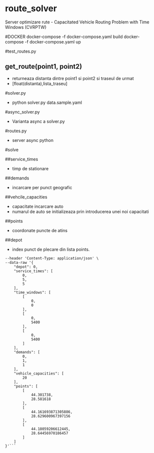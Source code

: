 # route_solver
 Server optimizare rute - Capacitated Vehicle Routing Problem with Time Windows (CVRPTW)

#DOCKER
docker-compose -f docker-compose.yaml build
docker-compose -f docker-compose.yaml up

#test_routes.py
## get_route(point1, point2)
- returneaza distanta dintre point1 si point2 si traseul de urmat
- [float(distanta),lista_traseu]

#solver.py
- python solver.py data.sample.yaml

#async_solver.py
- Varianta async a solver.py

#routes.py
- server async python

#solve

##service_times
- timp de stationare

##demands
- incarcare per punct geografic

##vehcile_capacities
- capacitate incarcare auto
- numarul de auto se initializeaza prin introducerea unei noi capacitati

##points
- coordonate puncte de atins

##depot
- index punct de plecare din lista points. 

```curl --silent --location --request POST 'http://192.168.236.211:8001/solve' \
--header 'Content-Type: application/json' \
--data-raw '{
    "depot": 0,
    "service_times": [
        0,
        5,
        5
    ],
    "time_windows": [
        [
            0,
            0
        ],
        [
            0,
            5400
        ],
        [
            0,
            5400
        ]
    ],
    "demands": [
        0,
        1,
        1
    ],
    "vehicle_capacities": [
        20
    ],
    "points": [
        [
            44.301738,
            28.581618
        ],
        [
            44.161693871305886,
            28.629600967397156
        ],
        [
            44.18059206612445,
            28.64456970186457
        ]
    ]
}'```
